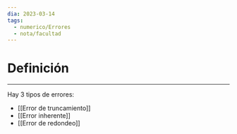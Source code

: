 ```yaml
---
dia: 2023-03-14
tags:
  - numerico/Errores
  - nota/facultad
---
```

# Definición
---
Hay 3 tipos de errores:
* [[Error de truncamiento]]
* [[Error inherente]]
* [[Error de redondeo]]